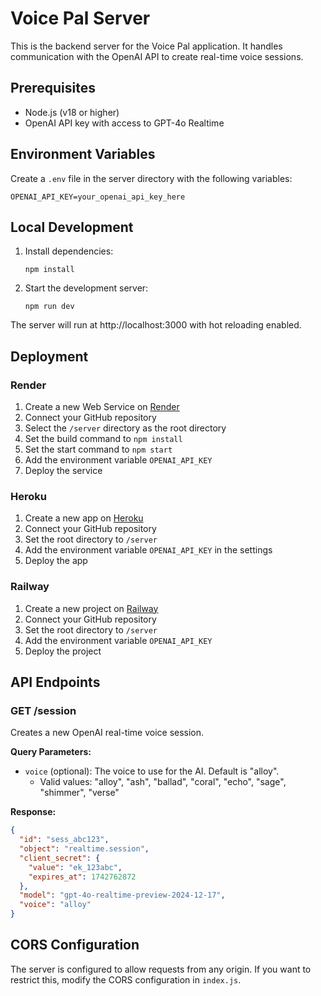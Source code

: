 # Voice Pal Server

This is the backend server for the Voice Pal application. It handles communication with the OpenAI API to create real-time voice sessions.

## Prerequisites

- Node.js (v18 or higher)
- OpenAI API key with access to GPT-4o Realtime

## Environment Variables

Create a `.env` file in the server directory with the following variables:

```
OPENAI_API_KEY=your_openai_api_key_here
```

## Local Development

1. Install dependencies:
   ```
   npm install
   ```

2. Start the development server:
   ```
   npm run dev
   ```

The server will run at http://localhost:3000 with hot reloading enabled.

## Deployment

### Render

1. Create a new Web Service on [Render](https://render.com)
2. Connect your GitHub repository
3. Select the `/server` directory as the root directory
4. Set the build command to `npm install`
5. Set the start command to `npm start`
6. Add the environment variable `OPENAI_API_KEY`
7. Deploy the service

### Heroku

1. Create a new app on [Heroku](https://heroku.com)
2. Connect your GitHub repository
3. Set the root directory to `/server`
4. Add the environment variable `OPENAI_API_KEY` in the settings
5. Deploy the app

### Railway

1. Create a new project on [Railway](https://railway.app)
2. Connect your GitHub repository
3. Set the root directory to `/server`
4. Add the environment variable `OPENAI_API_KEY`
5. Deploy the project

## API Endpoints

### GET /session

Creates a new OpenAI real-time voice session.

**Query Parameters:**
- `voice` (optional): The voice to use for the AI. Default is "alloy".
  - Valid values: "alloy", "ash", "ballad", "coral", "echo", "sage", "shimmer", "verse"

**Response:**
```json
{
  "id": "sess_abc123",
  "object": "realtime.session",
  "client_secret": {
    "value": "ek_123abc",
    "expires_at": 1742762872
  },
  "model": "gpt-4o-realtime-preview-2024-12-17",
  "voice": "alloy"
}
```

## CORS Configuration

The server is configured to allow requests from any origin. If you want to restrict this, modify the CORS configuration in `index.js`.
